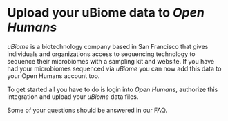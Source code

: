 # Upload your uBiome data to *Open Humans*
*uBiome* is a biotechnology company based in San Francisco that gives individuals
and organizations access to sequencing technology to sequence their microbiomes
with a sampling kit and website.
If you have had your microbiomes sequenced via *uBiome* you can now add this data
to your Open Humans account too.

To get started all you have to do is login into *Open Humans*, authorize this
integration and upload your *uBiome* data files.  

Some of your questions should be answered in our FAQ.
